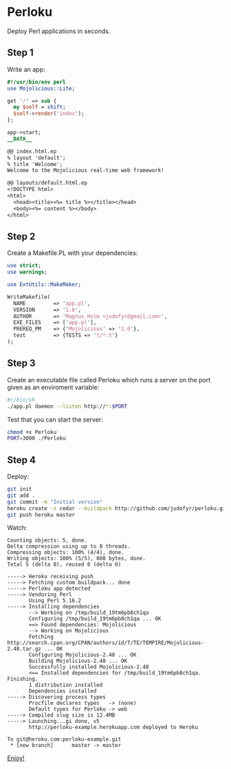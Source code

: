 Perloku
=======

Deploy Perl applications in seconds.

## Step 1

Write an app:

```perl
#!/usr/bin/env perl
use Mojolicious::Lite;

get '/' => sub {
  my $self = shift;
  $self->render('index');
};

app->start;
__DATA__

@@ index.html.ep
% layout 'default';
% title 'Welcome';
Welcome to the Mojolicious real-time web framework!

@@ layouts/default.html.ep
<!DOCTYPE html>
<html>
  <head><title><%= title %></title></head>
  <body><%= content %></body>
</html>
```

## Step 2

Create a Makefile.PL with your dependencies:

```perl
use strict;
use warnings;

use ExtUtils::MakeMaker;

WriteMakefile(
  NAME         => 'app.pl',
  VERSION      => '1.0',
  AUTHOR       => 'Magnus Holm <judofyr@gmail.com>',
  EXE_FILES    => ['app.pl'],
  PREREQ_PM    => {'Mojolicious' => '2.0'},
  test         => {TESTS => 't/*.t'}
);
```

## Step 3

Create an executable file called Perloku which runs a server on the port
given as an enviroment variable:

```sh
#!/bin/sh
./app.pl daemon --listen http://*:$PORT
```

Test that you can start the server:

```sh
chmod +x Perloku
PORT=3000 ./Perloku
```

## Step 4

Deploy:

```sh
git init
git add .
git commit -m "Initial version"
heroku create -s cedar --buildpack http://github.com/judofyr/perloku.git
git push heroku master
```

Watch:

```
Counting objects: 5, done.
Delta compression using up to 8 threads.
Compressing objects: 100% (4/4), done.
Writing objects: 100% (5/5), 808 bytes, done.
Total 5 (delta 0), reused 0 (delta 0)

-----> Heroku receiving push
-----> Fetching custom buildpack... done
-----> Perloku app detected
-----> Vendoring Perl
       Using Perl 5.16.2
-----> Installing dependencies
       --> Working on /tmp/build_19tm6pb8ch1qa
       Configuring /tmp/build_19tm6pb8ch1qa ... OK
       ==> Found dependencies: Mojolicious
       --> Working on Mojolicious
       Fetching http://search.cpan.org/CPAN/authors/id/T/TE/TEMPIRE/Mojolicious-2.48.tar.gz ... OK
       Configuring Mojolicious-2.48 ... OK
       Building Mojolicious-2.48 ... OK
       Successfully installed Mojolicious-2.48
       <== Installed dependencies for /tmp/build_19tm6pb8ch1qa. Finishing.
       1 distribution installed
       Dependencies installed
-----> Discovering process types
       Procfile declares types   -> (none)
       Default types for Perloku -> web
-----> Compiled slug size is 12.4MB
-----> Launching...gi done, v5
       http://perloku-example.herokuapp.com deployed to Heroku

To git@heroku.com:perloku-example.git
 * [new branch]      master -> master
```

[Enjoy!](http://perloku-example.herokuapp.com)
